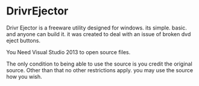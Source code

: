# DrivrEjector
Drivr Ejector is a freeware utility designed for windows. its simple. basic. and anyone can build it. it was created to deal with an issue of broken dvd eject buttons.

You Need Visual Studio 2013 to open source files.

The only condition to being able to use the source is you credit the original source. Other than that no other restrictions apply. you may use the source how you wish.
